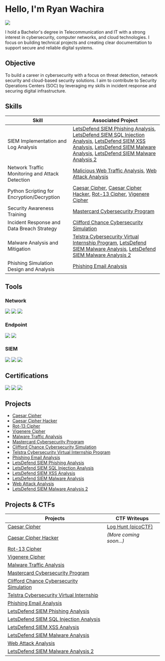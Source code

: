 # Hello, I'm Ryan Wachira
<a href="https://www.linkedin.com/in/ryan-wachira"><img src="https://img.shields.io/badge/-LinkedIn-0072b1?&style=for-the-badge&logo=linkedin&logoColor=white" /></a>

I hold a Bachelor's degree in Telecommunication and IT with a strong interest in cybersecurity, computer networks, and cloud technologies. I focus on building technical projects and creating clear documentation to support secure and reliable digital systems.


## Objective
To build a career in cybersecurity with a focus on threat detection, network security and cloud-based security solutions. I aim to contribute to Security Operations Centers (SOC) by leveraging my skills in incident response and securing digital infrastructure.

## Skills

| Skill                                         | Associated Project         |
|-----------------------------------------------|----------------------------|
| SIEM Implementation and Log Analysis          | [LetsDefend SIEM Phishing Analysis](https://github.com/Ryan-Wachira/letsdefend-siem-soc140-event82), [LetsDefend SIEM SQL Injection Analysis](https://github.com/Ryan-Wachira/SIEM-SQL-Injection-Incident), [LetsDefend SIEM XSS Analysis](https://github.com/Ryan-Wachira/LetsDefend-SOC-XSS-Detection),  [LetsDefend SIEM Malware Analysis](https://github.com/Ryan-Wachira/LetsDefend-SIEM-SOC104-EventID36), [LetsDefend SIEM Malware Analysis 2](https://github.com/Ryan-Wachira/LetsDefend-SIEM-SOC145-EventID92)  |
| Network Traffic Monitoring and Attack Detection | [Malicious Web Traffic Analysis](https://github.com/Ryan-Wachira/Malicious-Web-Traffic-Analysis), [Web Attack Analysis](https://github.com/Ryan-Wachira/LetsDefend-Web-Attack-Investigation) |
| Python Scripting for Encryption/Decryption    | [Caesar Cipher](https://github.com/Ryan-Wachira/caesar-cipher), [Caesar Cipher Hacker](https://github.com/Ryan-Wachira/caesar-cipher-hacker), [Rot-13 Cipher](https://github.com/Ryan-Wachira/rot13-cipher), [Vigenere Cipher](https://github.com/Ryan-Wachira/Vigenere_Cipher)|
| Security Awareness Training                   | [Mastercard Cybersecurity Program](https://github.com/Ryan-Wachira/MasterCard-Cybersecurity-Virtual-Internship)|
| Incident Response and Data Breach Strategy    | [Clifford Chance Cybersecurity Simulation](https://github.com/Ryan-Wachira/Clifford-Chance-Cybersecurity-Virtual-Internship)|
| Malware Analysis and Mitigation               | [Telstra Cybersecurity Virtual Internship Program](https://github.com/Ryan-Wachira/Telstra-Cybersecurity-Virtual-Internship), [LetsDefend SIEM Malware Analysis](https://github.com/Ryan-Wachira/LetsDefend-SIEM-SOC104-EventID36), [LetsDefend SIEM Malware Analysis 2](https://github.com/Ryan-Wachira/LetsDefend-SIEM-SOC145-EventID92) |
| Phishing Simulation Design and Analysis       | [Phishing Email Analysis](https://github.com/Ryan-Wachira/Phishing-Email-Analysis)|


## Tools

### Network
<div>
    <img src="https://img.shields.io/badge/-Wireshark-1679A7?&style=for-the-badge&logo=Wireshark&logoColor=white" />
    <img src="https://img.shields.io/badge/-Suricata-EF3B2D?&style=for-the-badge&logo=Suricata&logoColor=white" />
    <img src="https://img.shields.io/badge/-Zeek-777BB4?&style=for-the-badge&logo=Zeek&logoColor=white" />
</div>

### Endpoint
<div>
    <img src="https://img.shields.io/badge/-Microsoft_Defender_for_Endpoint-00A4EF?&style=for-the-badge&logo=Microsoft&logoColor=white" />
    <img src="https://img.shields.io/badge/-Velociraptor-4B275F?&style=for-the-badge&logo=Velociraptor&logoColor=white" />
</div>

### SIEM
<div>
    <img src="https://img.shields.io/badge/-Splunk-000000?&style=for-the-badge&logo=Splunk&logoColor=white" />
    <img src="https://img.shields.io/badge/-Elastic-005571?&style=for-the-badge&logo=Elastic&logoColor=white" />
    <img src="https://img.shields.io/badge/-Microsoft_Sentinel-0078D4?&style=for-the-badge&logo=Microsoft&logoColor=white" />
</div>

## Certifications
<div>
<img src="https://img.shields.io/badge/-Security%2B-FF0000?&style=for-the-badge&logo=CompTIA&logoColor=white" />
<img src="https://img.shields.io/badge/-Networking_Basics-1BA0D7?&style=for-the-badge&logo=Cisco&logoColor=white" />
<img src="https://img.shields.io/badge/-Crowdsec_Cyberthreat_Intelligence-001D57?&style=for-the-badge&logo=Crowdsec&logoColor=white" />

</div>

## Projects
- [Caesar Cipher](https://github.com/Ryan-Wachira/caesar-cipher)
- [Caesar Cipher Hacker](https://github.com/Ryan-Wachira/caesar-cipher-hacker)
- [Rot-13 Cipher](https://github.com/Ryan-Wachira/rot13-cipher)
- [Vigenere Cipher](https://github.com/Ryan-Wachira/Vigenere_Cipher)
- [Malware Traffic Analysis](https://github.com/Ryan-Wachira/Malicious-Web-Traffic-Analysis)
- [Mastercard Cybersecurity Program](https://github.com/Ryan-Wachira/MasterCard-Cybersecurity-Virtual-Internship)
- [Clifford Chance Cybersecurity Simulation](https://github.com/Ryan-Wachira/Clifford-Chance-Cybersecurity-Virtual-Internship)
- [Telstra Cybersecurity Virtual Internship Program](https://github.com/Ryan-Wachira/Telstra-Cybersecurity-Virtual-Internship)
- [Phishing Email Analysis](https://github.com/Ryan-Wachira/Phishing-Email-Analysis)
- [LetsDefend SIEM Phishing Analysis](https://github.com/Ryan-Wachira/letsdefend-siem-soc140-event82)
- [LetsDefend SIEM SQL Injection Analysis](https://github.com/Ryan-Wachira/SIEM-SQL-Injection-Incident)
- [LetsDefend SIEM XSS Analysis](https://github.com/Ryan-Wachira/LetsDefend-SOC-XSS-Detection)
- [LetsDefend SIEM Malware Analysis](https://github.com/Ryan-Wachira/LetsDefend-SIEM-SOC104-EventID36)
- [Web Attack Analysis](https://github.com/Ryan-Wachira/LetsDefend-Web-Attack-Investigation)
- [LetsDefend SIEM Malware Analysis 2](https://github.com/Ryan-Wachira/LetsDefend-SIEM-SOC145-EventID92)


## Projects & CTFs

| **Projects** | **CTF Writeups** |
|-----------------|--------------------|
| [Caesar Cipher](https://github.com/Ryan-Wachira/caesar-cipher) | [Log Hunt (picoCTF)](https://github.com/Ryan-Wachira/log-hunt-picoctf) |
| [Caesar Cipher Hacker](https://github.com/Ryan-Wachira/caesar-cipher-hacker) | *(More coming soon...)* |
| [Rot-13 Cipher](https://github.com/Ryan-Wachira/rot13-cipher) |  |
| [Vigenere Cipher](https://github.com/Ryan-Wachira/Vigenere_Cipher) |  |
| [Malware Traffic Analysis](https://github.com/Ryan-Wachira/Malicious-Web-Traffic-Analysis) |  |
| [Mastercard Cybersecurity Program](https://github.com/Ryan-Wachira/MasterCard-Cybersecurity-Virtual-Internship) |  |
| [Clifford Chance Cybersecurity Simulation](https://github.com/Ryan-Wachira/Clifford-Chance-Cybersecurity-Virtual-Internship) |  |
| [Telstra Cybersecurity Virtual Internship](https://github.com/Ryan-Wachira/Telstra-Cybersecurity-Virtual-Internship) |  |
| [Phishing Email Analysis](https://github.com/Ryan-Wachira/Phishing-Email-Analysis) |  |
| [LetsDefend SIEM Phishing Analysis](https://github.com/Ryan-Wachira/letsdefend-siem-soc140-event82) |  |
| [LetsDefend SIEM SQL Injection Analysis](https://github.com/Ryan-Wachira/SIEM-SQL-Injection-Incident) |  |
| [LetsDefend SIEM XSS Analysis](https://github.com/Ryan-Wachira/LetsDefend-SOC-XSS-Detection) |  |
| [LetsDefend SIEM Malware Analysis](https://github.com/Ryan-Wachira/LetsDefend-SIEM-SOC104-EventID36) |  |
| [Web Attack Analysis](https://github.com/Ryan-Wachira/LetsDefend-Web-Attack-Investigation) |  |
| [LetsDefend SIEM Malware Analysis 2](https://github.com/Ryan-Wachira/LetsDefend-SIEM-SOC145-EventID92) |  |

